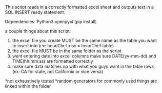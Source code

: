 This script reads in a correctly formatted excel sheet and outputs text in a SQL INSERT ready statement.

Dependencies:
Python3
openpyxl (pip install)


a couple things about this script:
1. the excel file you create MUST be the same name as the table you want to insert into (ex: headChef.xlsx = headChef table)
2. the excel file MUST be in the same folder as the script
3. went entering date into excel columns make sure DATE(yy-mm-dd) and TIME(hh:mm:ss) are formatted correctly 
4. make sure data matches up with what you guys want in the table rows (ex: CA for state, not California or vice versa)

*not exhaustively tested
*random generators for commonly used things are linked within the folder